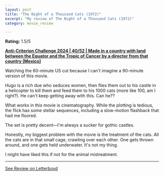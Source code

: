 ```yaml
---
layout: post
title: "The Night of a Thousand Cats (1972)"
excerpt: "My review of The Night of a Thousand Cats (1972)"
category: movie_review

---
```


**Rating:** 1.5/5

<b><a href="https://boxd.it/qBmUY/detail">Anti-Criterion Challenge 2024 | 40/52 | Made in a country with land between the Equator and the Tropic of Cancer by a director from that country (Mexico)</a></b>

Watching the 60-minute US cut because I can't imagine a 90-minute version of this movie.

Hugo is a rich due who seduces women, then flies them out to his castle in a helicopter to kill them and feed them to his 1000 cats (more like 100, am I right?). He can't keep getting away with this. Can he??

What works in this movie is cinematography. While the plotting is tedious, the flick has some stellar sequences, including a slow-motion flashback that had me floored.

The set is pretty decent—I'm always a sucker for gothic castles.

Honestly, my biggest problem with the movie is the treatment of the cats. All the cats are in that small cage, crawling over each other. One gets thrown around, and one gets held underwater. It's not my thing.

I might have liked this if not for the animal mistreatment.

<hr>

[See Review on Letterboxd](https://boxd.it/8KfbVZ)

